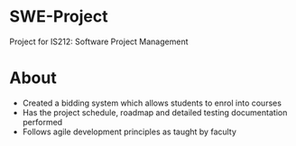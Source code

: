 # SWE-Project
Project for IS212: Software Project Management

# About
- Created a bidding system which allows students to enrol into courses 
- Has the project schedule, roadmap and detailed testing documentation performed
- Follows agile development principles as taught by faculty
